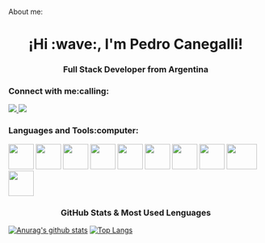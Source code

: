 About me:
<h1 align="center">¡Hi :wave:, I'm Pedro Canegalli!</h1>
<h3 align="center">Full Stack Developer from Argentina</h3>

<h3 align="left">Connect with me:calling:</h3>
<div> 
  <a href="mailto:canegallipedro@gmail.com" target="_blank"><img src="https://img.shields.io/badge/Gmail-D14836?style=for-the-badge&logo=gmail&logoColor=white" target="_blank">   </a> 
  <a href ="https://www.linkedin.com/in/pedro-canegalli/" target="_blank"><img src="https://img.shields.io/badge/LinkedIn-0077B5?style=for-the-badge&logo=linkedin&logoColor=white" target="_blank"></a>
</div>

<h3>Languages and Tools:computer:</h3>

<p display="flex">
<img src="https://cdn.icon-icons.com/icons2/2107/PNG/512/file_type_node_icon_130301.png" width="50" height="50"/>
<img src="https://cdn.icon-icons.com/icons2/2107/PNG/512/file_type_vscode_icon_130084.png" height="50"/>
<img src="https://cdn-icons-png.flaticon.com/512/5968/5968292.png" width="50" height="50"/>
<img src="https://cdn-icons-png.flaticon.com/512/5968/5968267.png" width="50" height="50"/>
<img src="https://cdn.icon-icons.com/icons2/2107/PNG/512/file_type_css_icon_130661.png" width="50" height="50"/>
<img src="https://cdn.icon-icons.com/icons2/2415/PNG/512/express_original_wordmark_logo_icon_146528.png" width="50" height="50"/>
<img src="https://cdn.icon-icons.com/icons2/2107/PNG/512/file_type_git_icon_130581.png" width="50" height="50"/>
<img src="https://cdn.icon-icons.com/icons2/2415/PNG/512/mysql_original_wordmark_logo_icon_146417.png" width="50" height="50"/>
<img src="https://cdn.icon-icons.com/icons2/2699/PNG/512/mariadb_logo_icon_168996.png" width="60" height="50"/>
<img src="https://cdn.icon-icons.com/icons2/2415/PNG/512/react_original_logo_icon_146374.png" width="50" height="50"/>
</p>

<h3 align="center">GitHub Stats & Most Used Lenguages</h3>

[![Anurag's github stats](https://github-readme-stats.vercel.app/api?username=PedroCanegalli&show_icons=true&theme=merko&hide=prs,issues)](https://github.com/PedroCanegalli/github-readme-stats)
[![Top Langs](https://github-readme-stats.vercel.app/api/top-langs/?username=PedroCanegalli&layout=compact&theme=merko&)](https://github.com/PedroCanegalli/github-readme-stats)
